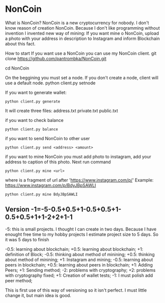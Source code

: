 # NonCoin

What is NonCoin?
NonCoin is a new cryptocurrency for nobody. 
I don't know reason of creation NonCoin.
Because I don't like programming without invention I invented new way of mining: If you want mine o NonCoin, upload a photo with 
your address in description to Instagram and inform Blockchain about this fact.

How to start
If you want use a NonCoin you can use my NonCoin client.
git clone https://github.com/pantrombka/NonCoin.git

cd NonCoin

On the beggining you must set a node. If you don't create a node, client will use a default node.
python client.py setnode <url>

If you want to generate wallet:
```
python client.py generate
```
It will create three files:
address.txt
private.txt
public.txt

if you want to check balance
```
python client.py balance
```
if you want to send NonCoin to other user
```
python client.py send <address> <amount>
```

if you want to mine  NonCoin you must add photo to instagram, add your address to caption of this photo. Next run command
```
python client.py mine <url>
```
where <url> is a fragment of url after 'https://www.instagram.com/p/'
Example: https://www.instagram.com/p/BdyJBpSAWLI
```
python client.py mine BdyJBpSAWLI
```

Version -1=-5-0.5+0.5+1-0.5+0.5+1-0.5+0.5+1+1-2+2+1-1
--------------------------------------------------
-5: this is small projects. I thought I can create in two days. Because I have enought free time to my hobby projects I estimate project size to 5 days. So it was 5 days to finish

-0.5: learning about blockchain;
+0.5: learning about blockchain;
+1: definition of Block;
-0.5: thinking about method of minining;
+0.5: thinking about method of minining;
+1: Instagram and mining;
-0.5: learning about peers in blockchain;
+0.5: learning about peers in blockchain;
+1: Adding Peers;
+1: Sending method;
-2: problems with cryptography;
+2: problems with cryptography fixed;
+1: Creation of wallet tests;
-1: I must polish add peer method;

This is first use of this way of versioning so it isn't perfect. I must little change it, but main idea is good. 


